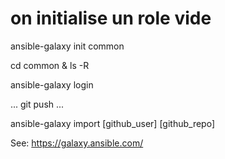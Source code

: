 
# on initialise un role vide
ansible-galaxy init common

cd common & ls -R

ansible-galaxy login


... git push ...

ansible-galaxy import [github_user] [github_repo]


See:  https://galaxy.ansible.com/
